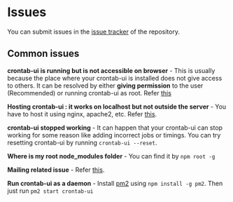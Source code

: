 Issues
======

You can submit issues in the [issue tracker](https://github.com/alseambusher/crontab-ui/issues) of the repository.

Common issues
-------------
__crontab-ui is running but is not accessible on browser__ -
This is usually because the place where your crontab-ui is installed does not give access to others. It can be resolved by either __giving permission__ to the user (Recommended) or running crontab-ui as root. Refer [this](https://github.com/alseambusher/crontab-ui/issues/8)

__Hosting crontab-ui : it works on localhost but not outside the server__ - You have to host it using nginx, apache2, etc. Refer [this](nginx.md).

__crontab-ui stopped working__ - It can happen that your crontab-ui can stop working for some reason like adding incorrect jobs or timings. You can try resetting crontab-ui by running `crontab-ui --reset`.

__Where is my root node_modules folder__ - You can find it by `npm root -g`

__Mailing related issue__ - Refer [this](http://lifepluslinux.blogspot.com/2017/03/introducing-mailing-in-crontab-ui.html).

__Run crontab-ui as a daemon__ - Install [pm2](https://github.com/Unitech/pm2) using `npm install -g pm2`. Then just run `pm2 start crontab-ui`
